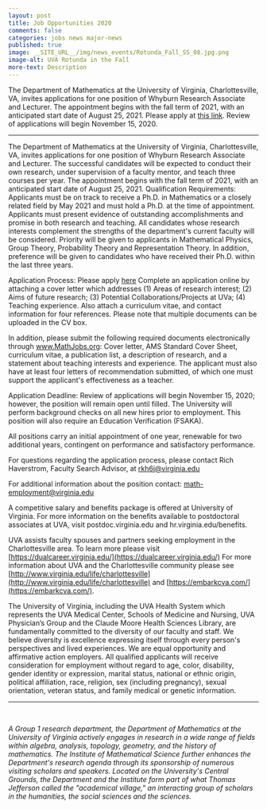 ```yaml
---
layout: post
title: Job Opportunities 2020
comments: false
categories: jobs news major-news
published: true
image: __SITE_URL__/img/news_events/Rotunda_Fall_SS_08.jpg.png
image-alt: UVA Rotunda in the Fall
more-text: Description
---
```


The Department of Mathematics at the University of Virginia, Charlottesville, VA, invites applications for one position of Whyburn Research Associate and Lecturer. The appointment begins with the fall term of 2021, with an anticipated start date of August 25, 2021. Please apply at [this link](https://uva.wd1.myworkdayjobs.com/en-US/UVAJobs/job/Charlottesville-VA/Whyburn-Research-Associate-and-Lecturer-in-Mathematics_R0019317-1). Review of applications will begin November 15, 2020.

<!--more-->

---

The Department of Mathematics at the University of Virginia, Charlottesville, VA, invites applications for one position of Whyburn Research Associate and Lecturer. The successful candidates will be expected to conduct their own research, under supervision of a faculty mentor, and teach three courses per year. The appointment begins with the fall term of 2021, with an anticipated start date of August 25, 2021.
Qualification Requirements: Applicants must be on track to receive a Ph.D. in Mathematics or a closely related field by May 2021 and must hold a Ph.D. at the time of appointment. Applicants must present evidence of outstanding accomplishments and promise in both research and teaching. All candidates whose research interests complement the strengths of the department's current faculty will be considered. Priority will be given to applicants in Mathematical Physics, Group Theory, Probability Theory and Representation Theory. In addition, preference will be given to candidates who have received their Ph.D. within the last three years.

Application Process: Please apply [here](https://uva.wd1.myworkdayjobs.com/en-US/UVAJobs/job/Charlottesville-VA/Whyburn-Research-Associate-and-Lecturer-in-Mathematics_R0019317-1) Complete an application online by attaching a cover letter which addresses
(1) Areas of research interest;
(2) Aims of future research;
(3) Potential Collaborations/Projects at UVa;
(4) Teaching experience.
Also attach a curriculum vitae, and contact information for four references. 
Please note that multiple documents can be uploaded in the CV box.

In addition, please submit the following required documents electronically through www.MathJobs.org: Cover letter, AMS Standard Cover Sheet, curriculum vitae, a publication list, a description of research, and a statement about teaching interests and experience. The applicant must also have at least four letters of recommendation submitted, of which one must support the applicant's effectiveness as a teacher.

Application Deadline: Review of applications will begin November 15, 2020; however, the position will remain open until filled. The University will perform background checks on all new hires prior to employment. This position will also require an Education Verification (FSAKA).

All positions carry an initial appointment of one year, renewable for two additional years, contingent on performance and satisfactory performance.

For questions regarding the application process, please contact Rich Haverstrom, Faculty Search Advisor, at rkh6j@virginia.edu

For additional information about the position contact: math-employment@virginia.edu

A competitive salary and benefits package is offered at University of Virginia. For more information on the benefits available to postdoctoral associates at UVA, visit postdoc.virginia.edu and hr.virginia.edu/benefits.

UVA assists faculty spouses and partners seeking employment in the Charlottesville area. To learn more please visit [https://dualcareer.virginia.edu/](https://dualcareer.virginia.edu/) For more information about UVA and the Charlottesville community please see [http://www.virginia.edu/life/charlottesville](http://www.virginia.edu/life/charlottesville) and [https://embarkcva.com/](https://embarkcva.com/).

The University of Virginia, including the UVA Health System which represents the UVA Medical Center, Schools of Medicine and Nursing, UVA Physician’s Group and the Claude Moore Health Sciences Library, are fundamentally committed to the diversity of our faculty and staff. We believe diversity is excellence expressing itself through every person's perspectives and lived experiences. We are equal opportunity and affirmative action employers. All qualified applicants will receive consideration for employment without regard to age, color, disability, gender identity or expression, marital status, national or ethnic origin, political affiliation, race, religion, sex (including pregnancy), sexual orientation, veteran status, and family medical or genetic information.

---

<br>

*A Group 1 research department, the Department of Mathematics at the University of Virginia actively engages in research in a wide range of fields within algebra, analysis, topology, geometry, and the history of mathematics. The Institute of Mathematical Science further enhances the Department's research agenda through its sponsorship of numerous visiting scholars and speakers. Located on the University's Central Grounds, the Department and the Institute form part of what Thomas Jefferson called the "academical village," an interacting group of scholars in the humanities, the social sciences and the sciences.*
